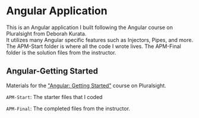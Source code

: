 # Angular Application

This is an Angular application I built following the Angular course on Pluralsight from Deborah Kurata.  
It utilizes many Angular specific features such as Injectors, Pipes, and more. The APM-Start folder is where all the code I wrote lives. The APM-Final folder is the solution files from the instructor.

## Angular-Getting Started

Materials for the ["Angular: Getting Started"](http://bit.ly/Angular-GettingStarted) course on Pluralsight.

`APM-Start`: The starter files that I coded

`APM-Final`: The completed files from the instructor.
